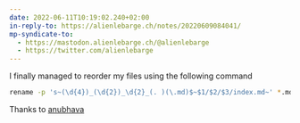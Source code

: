 ```yaml
---
date: 2022-06-11T10:19:02.240+02:00
in-reply-to: https://alienlebarge.ch/notes/20220609084041/
mp-syndicate-to:
  - https://mastodon.alienlebarge.ch/@alienlebarge
  - https://twitter.com/alienlebarge
---
```

I finally managed to reorder my files using the following command

```bash
rename -p 's~(\d{4})_(\d{2})_\d{2}_(. )(\.md)$~$1/$2/$3/index.md~' *.md
```

Thanks to [anubhava](https://stackoverflow.com/questions/72300318/how-to-rename-and-reorganize-file-using-regex-and-rename-cli/72566744#comment127736444_72300318 "anubhava's post on stackoverflow")
